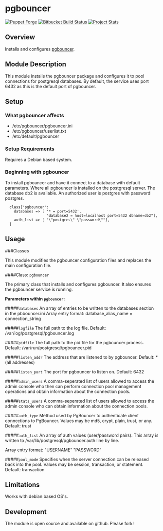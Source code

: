 # pgbouncer

[![Puppet Forge](http://img.shields.io/puppetforge/v/landcareresearch/puppet-pgbouncer.svg)](https://forge.puppetlabs.com/landcaresearch/puppet-pgbouncer)
[![Bitbucket Build Status](http://build.landcareresearch.co.nz/app/rest/builds/buildType%3A%28id%3ALinuxAdmin_PuppetPgbouncer_PuppetPgbouncer%29/statusIcon)](http://build.landcareresearch.co.nz/viewType.html?buildTypeId=LinuxAdmin_PuppetPgbouncer_PuppetPgbouncer&guest=1)
[![Project Stats](https://www.openhub.net/p/puppet-pgbouncer/widgets/project_thin_badge.gif)](https://www.openhub.net/p/puppet-pgbouncer)

## Overview
Installs and configures [pgbouncer](https://wiki.postgresql.org/wiki/PgBouncer).

## Module Description
This module installs the pgbouncer package and configures it to pool connections for postgresql databases.
By default, the service uses port 6432 as this is the default port of pgbouncer.

## Setup

### What pgbouncer affects

* /etc/pgbouncer/pgbouncer.ini
* /etc/pgbouncer/userlist.txt
* /etc/default/pgbouncer

### Setup Requirements 

Requires a Debian based system.

### Beginning with pgbouncer 

To install pgbouncer and have it connect to a database with default parameters.
Where all pgbouncer is installed on the postgresql server.  The database db2 is available.  An authorized user is postgres with password postgres.

```puppet 
  class{'pgbouncer': 
    databases => [ '* = port=5432',
                   "database2 = host=localhost port=5432 dbname=db2"],
    auth_list => [ "\"postgres\" \"password\""],
  }
```

## Usage

###Classes

This module modifies the pgbouncer configuration files and replaces the main configuration file.

####Class: `pgbouncer`

The primary class that installs and configures pgbouncer.  It also ensures the pgbouncer service is running.

**Parameters within `pgbouncer`:**

#####`databases`
An array of entries to be written to the databases section in the pbbouncer.ini
Array entry format: database_alias_name = connection_string

#####`logfile`
The full path to the log file.
Default: /var/log/postgresql/pgbouncer.log

#####`pidfile`
The full path to the pid file for the pgbouncer process.
Default: /var/run/postgresql/pgbouncer.pid

#####`listen_addr`
The address that are listened to by pgbouncer.
Default: * (all addresses)

#####`listen_port`
The port for pgbouncer to listen on.
Default: 6432

#####`admin_users`
A comma-seperated list of users allowed to access the admin console who
then can perform connection pool management operations and obtain
information about the connection pools.

#####`stats_users`
A comma-seperated list of users allowed to access the admin console
who can obtain information about the connection pools.

#####`auth_type`
Method used by PgBouncer to authenticate client connections
to PgBouncer. Values may be md5, crypt, plain, trust, or any. 
Default: trust

#####`auth_list`
An array of auth values (user/password pairs).
This array is written to /var/lib/postgresql/pgbouncer.auth line by line.

Array entry format: "USERNAME" "PASSWORD"

#####`pool_mode`
Specifies when the server connection can be released back
into the pool. Values may be session, transaction, or statement. 
Default: transaction

## Limitations

Works with debian based OS's.

## Development

The module is open source and available on github.  Please fork!